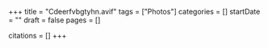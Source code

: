 +++
title = "Cdeerfvbgtyhn.avif"
tags = ["Photos"]
categories = []
startDate = ""
draft = false
pages = []

citations = []
+++
